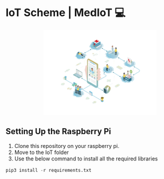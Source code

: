# **IoT Scheme | MedIoT** :computer:
<p align="center">
  <img width="60%" src="https://github.com/amandewatnitrr/evolution-hacknitr/blob/main/imgs/image_processing20191005-22376-4jawmy.gif">
</p>

## Setting Up the Raspberry Pi
1. Clone this repository on your raspberry pi.
2. Move to the IoT folder
3. Use the below command to install all the required libraries
```python
pip3 install -r requirements.txt 
```
